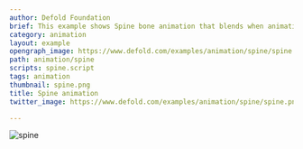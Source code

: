 ```yaml
---
author: Defold Foundation
brief: This example shows Spine bone animation that blends when animation switches.
category: animation
layout: example
opengraph_image: https://www.defold.com/examples/animation/spine/spine.png
path: animation/spine
scripts: spine.script
tags: animation
thumbnail: spine.png
title: Spine animation
twitter_image: https://www.defold.com/examples/animation/spine/spine.png

---
```


![spine](spine.png)